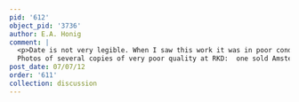 ```yaml
---
pid: '612'
object_pid: '3736'
author: E.A. Honig
comment: |
  <p>Date is not very legible. When I saw this work it was in poor condition.<br />
  Photos of several copies of very poor quality at RKD:  one sold Amsterdam (FM 25.ii.41 #9: panel, 22.5 x 30), another shown Enschede, Rijksmuseum Twenthe, 1929.</p>
post_date: 07/07/12
order: '611'
collection: discussion
---
```

